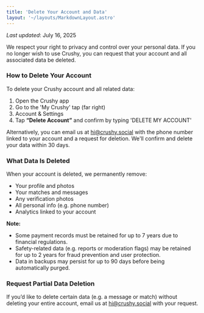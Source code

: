 ```yaml
---
title: 'Delete Your Account and Data'
layout: '~/layouts/MarkdownLayout.astro'
---
```


_Last updated_: July 16, 2025

We respect your right to privacy and control over your personal data. If you no longer wish to use Crushy, you can request that your account and all associated data be deleted.

### How to Delete Your Account

To delete your Crushy account and all related data:

1. Open the Crushy app
2. Go to the 'My Crushy' tap (far right)
3. Account & Settings
4. Tap **“Delete Account”** and confirm by typing 'DELETE MY ACCOUNT'

Alternatively, you can email us at [hi@crushy.social](mailto:hi@crushy.social) with the phone number linked to your account and a request for deletion. We'll confirm and delete your data within 30 days.

### What Data Is Deleted

When your account is deleted, we permanently remove:

- Your profile and photos
- Your matches and messages
- Any verification photos
- All personal info (e.g. phone number)
- Analytics linked to your account

**Note:**  
- Some payment records must be retained for up to 7 years due to financial regulations.  
- Safety-related data (e.g. reports or moderation flags) may be retained for up to 2 years for fraud prevention and user protection.  
- Data in backups may persist for up to 90 days before being automatically purged.

### Request Partial Data Deletion

If you’d like to delete certain data (e.g. a message or match) without deleting your entire account, email us at [hi@crushy.social](mailto:hi@crushy.social) with your request.


